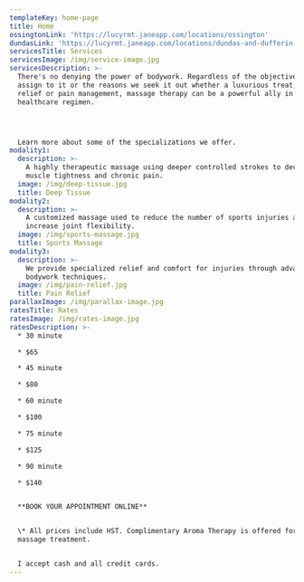 ```yaml
---
templateKey: home-page
title: Home
ossingtonLink: 'https://lucyrmt.janeapp.com/locations/ossington'
dundasLink: 'https://lucyrmt.janeapp.com/locations/dundas-and-dufferin'
servicesTitle: Services
servicesImage: /img/service-image.jpg
servicesDescription: >-
  There's no denying the power of bodywork. Regardless of the objectives, we
  assign to it or the reasons we seek it out whether a luxurious treat, stress
  relief or pain management, massage therapy can be a powerful ally in your
  healthcare regimen.




  Learn more about some of the specializations we offer.
modality1:
  description: >-
    A highly therapeutic massage using deeper controlled strokes to decrease
    muscle tightness and chronic pain.
  image: /img/deep-tissue.jpg
  title: Deep Tissue
modality2:
  description: >-
    A customized massage used to reduce the number of sports injuries and
    increase joint flexibility.
  image: /img/sports-massage.jpg
  title: Sports Massage
modality3:
  description: >-
    We provide specialized relief and comfort for injuries through advanced
    bodywork techniques.
  image: /img/pain-relief.jpg
  title: Pain Relief
parallaxImage: /img/parallax-image.jpg
ratesTitle: Rates
ratesImage: /img/rates-image.jpg
ratesDescription: >-
  * 30 minute

  * $65

  * 45 minute

  * $80

  * 60 minute

  * $100

  * 75 minute

  * $125

  * 90 minute

  * $140


  **BOOK YOUR APPOINTMENT ONLINE**


  \* All prices include HST. Complimentary Aroma Therapy is offered for any
  massage treatment.


  I accept cash and all credit cards.
---
```


